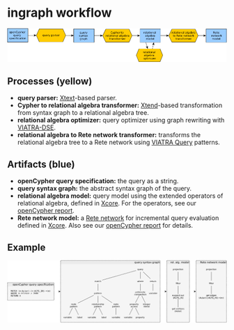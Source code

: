 # ingraph workflow

![](opencypher-to-incremental-queries-workflow.png)

## Processes (yellow)

* **query parser:** [Xtext](https://eclipse.org/Xtext/)-based parser.
* **Cypher to relational algebra transformer:** [Xtend](http://www.eclipse.org/xtend/)-based transformation from syntax graph to a relational algebra tree.
* **relational algebra optimizer:** query optimizer using graph rewriting with [VIATRA-DSE](https://wiki.eclipse.org/VIATRA/DSE).
* **relational algebra to Rete network transformer:** transforms the relational algebra tree to a Rete network using [VIATRA Query](https://wiki.eclipse.org/VIATRA/Query) patterns.

## Artifacts (blue)

* **openCypher query specification:** the query as a string.
* **query syntax graph:** the abstract syntax graph of the query.
* **relational algebra model:** query model using the extended operators of relational algebra, defined in [Xcore](https://wiki.eclipse.org/Xcore). For the operators, see our [openCypher report](docs.inf.mit.bme.hu/ingraph/pub/opencypher-report.pdf).
* **Rete network model:** a [Rete network](https://inf.mit.bme.hu/en/research/publications/incquery-d-distributed-incremental-model-query-framework-cloud) for incremental query evaluation defined in [Xcore](https://wiki.eclipse.org/Xcore). Also see our [openCypher report](docs.inf.mit.bme.hu/ingraph/pub/opencypher-report.pdf) for details.

## Example

![](opencypher-to-incremental-queries-instances.png)
